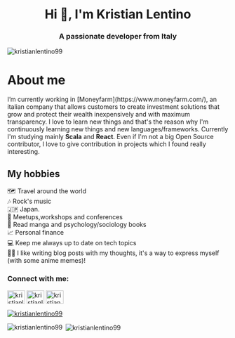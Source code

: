 <h1 align="center">Hi 👋, I'm Kristian Lentino</h1>
<h3 align="center">A passionate developer from Italy</h3>

<p align="left"> <img src="https://komarev.com/ghpvc/?username=kristianlentino99&label=Profile%20views&color=0e75b6&style=flat" alt="kristianlentino99" /> </p>

<h1>About me</h1>
I’m currently working in [Moneyfarm](https://www.moneyfarm.com/), an italian company that allows customers to create investment solutions that grow and protect their wealth inexpensively and with maximum transparency.
I love to learn new things and that's the reason why I'm continuously learning new things and new languages/frameworks. Currently I'm studying mainly <b>Scala</b> and <b>React</b>.
Even if I'm not a big Open Source contributor, I love to give contribution in projects which I found really interesting. 

<h2>My hobbies</h2>
 🗺 Travel around the world <br/>
 🎶 Rock's music <br/>
 🇯🇵 Japan. <br/>
 💬 Meetups,workshops and conferences <br/>
 💭 Read manga and psychology/sociology books <br/>
 📈 Personal finance <br/>
 💻 Keep me always up to date on tech topics <br/>
 ✍🏼 I like writing blog posts with my thoughts, it's a way to express myself (with some anime memes)!

<h3 align="left">Connect with me:</h3>
<p align="left">
<a href="https://dev.to/kristianlentino99" target="blank"><img align="center" src="https://raw.githubusercontent.com/rahuldkjain/github-profile-readme-generator/master/src/images/icons/Social/devto.svg" alt="kristianlentino99" height="30" width="40" /></a>
 <a href="https://kristianlentino.hashnode.dev/" target="blank"><img align="center" src="https://raw.githubusercontent.com/rahuldkjain/github-profile-readme-generator/master/src/images/icons/Social/hashnode.svg" alt="kristianlentino99" height="30" width="40" /></a>
<a href="https://linkedin.com/in/kristian-lentino-941694166" target="blank"><img align="center" src="https://raw.githubusercontent.com/rahuldkjain/github-profile-readme-generator/master/src/images/icons/Social/linked-in-alt.svg" alt="kristian-lentino-941694166" height="30" width="40" /></a>
</p>

<p align="left"> <a href="https://github.com/ryo-ma/github-profile-trophy"><img src="https://github-profile-trophy.vercel.app/?username=kristianlentino99" alt="kristianlentino99" /></a> </p>

<p><img align="left" src="https://github-readme-stats.vercel.app/api/top-langs?username=kristianlentino99&show_icons=true&locale=en&layout=compact" alt="kristianlentino99" /></p>

<p>&nbsp;<img align="center" src="https://github-readme-stats.vercel.app/api?username=kristianlentino99&show_icons=true&locale=en" alt="kristianlentino99" /></p>
  
